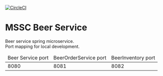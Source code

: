 [![CircleCI](https://circleci.com/gh/LevPhilippov/mssc_beer_service/tree/main.svg?style=svg)](https://circleci.com/gh/LevPhilippov/mssc_beer_service/tree/main)

# MSSC Beer Service

Beer service spring microservice.<br>
Port mapping for local development.
<table>
    <thead>
            <td>Beer Service port</td>
            <td>BeerOrderService port</td>
            <td>BeerInventory port</td>
    </thead>
    <tbody>
        <tr>
            <td>8080</td>
            <td>8081</td>
            <td>8082</td>
        </tr>
    </tbody>
</table>
